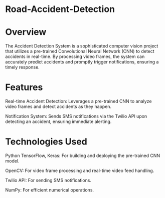 # Road-Accident-Detection

# Overview

The Accident Detection System is a sophisticated computer vision project that utilizes a pre-trained Convolutional Neural Network (CNN) to detect accidents in real-time. By processing video frames, the system can accurately predict accidents and promptly trigger notifications, ensuring a timely response.

# Features

Real-time Accident Detection: Leverages a pre-trained CNN to analyze video frames and detect accidents as they happen.

Notification System: Sends SMS notifications via the Twilio API upon detecting an accident, ensuring immediate alerting.

# Technologies Used

Python
TensorFlow, Keras: For building and deploying the pre-trained CNN model.

OpenCV: For video frame processing and real-time video feed handling.

Twilio API: For sending SMS notifications.

NumPy: For efficient numerical operations.
